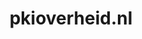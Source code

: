 ---
layout: post
title:  "pkioverheid.nl"
internal_url:  "/dutchgov/pkioverheid.nl.html"
categories: dutchgov
---